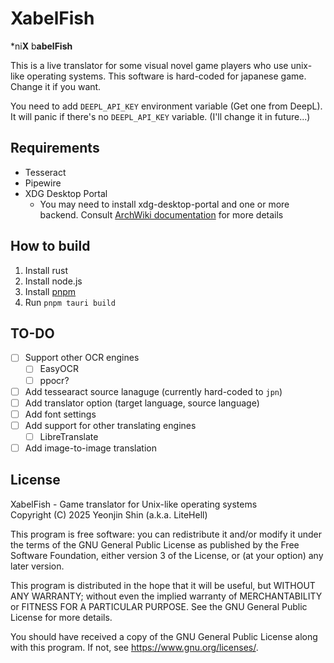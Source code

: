 # XabelFish
*ni**X** b**abelFish**

This is a live translator for some visual novel game players who use unix-like operating systems.
This software is hard-coded for japanese game. Change it if you want.

You need to add `DEEPL_API_KEY` environment variable (Get one from DeepL). It will panic if there's no `DEEPL_API_KEY` variable. (I'll change it in future...)

## Requirements
- Tesseract
- Pipewire
- XDG Desktop Portal
    - You may need to install xdg-desktop-portal and one or more backend. Consult [ArchWiki documentation](https://flatpak.github.io/xdg-desktop-portal/docs/doc-org.freedesktop.portal.ScreenCast.html) for more details

## How to build
1. Install rust
1. Install node.js
1. Install [pnpm](https://pnpm.io/)
1. Run `pnpm tauri build`

## TO-DO
- [ ] Support other OCR engines
  - [ ] EasyOCR
  - [ ] ppocr?
- [ ] Add tessearact source lanaguge (currently hard-coded to `jpn`)
- [ ] Add translator option (target language, source language)
- [ ] Add font settings
- [ ] Add support for other translating engines
  - [ ] LibreTranslate
- [ ] Add image-to-image translation

## License
XabelFish - Game translator for Unix-like operating systems
<br>
Copyright (C) 2025 Yeonjin Shin (a.k.a. LiteHell)

This program is free software: you can redistribute it and/or modify
it under the terms of the GNU General Public License as published by
the Free Software Foundation, either version 3 of the License, or
(at your option) any later version.

This program is distributed in the hope that it will be useful,
but WITHOUT ANY WARRANTY; without even the implied warranty of
MERCHANTABILITY or FITNESS FOR A PARTICULAR PURPOSE.  See the
GNU General Public License for more details.

You should have received a copy of the GNU General Public License
along with this program.  If not, see <https://www.gnu.org/licenses/>.